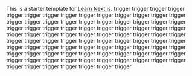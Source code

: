 This is a starter template for [Learn Next.js](https://nextjs.org/learn).
trigger
trigger
trigger
trigger
trigger
trigger
trigger
trigger
trigger
trigger
trigger
trigger
trigger
trigger
trigger
trigger
trigger
trigger
trigger
trigger
trigger
trigger
trigger
trigger
trigger
trigger
trigger
trigger
trigger
trigger
trigger
trigger
trigger
trigger
trigger
trigger
trigger
trigger
trigger
trigger
trigger
trigger
trigger
trigger
trigger
trigger
trigger
trigger
trigger
trigger
trigger
trigger
trigger
trigger
trigger
trigger
trigger
trigger
trigger
trigger
trigger
trigger
trigger
trigger
trigger
trigger
trigger
trigger
trigger
trigger
trigger
trigger
trigger
trigger
trigger
trigger
trigger
trigger
trigger
trigger
trigger
trigger
trigger
trigger
trigger
trigger
trigger
trigger
trigger
trigger
trigger
